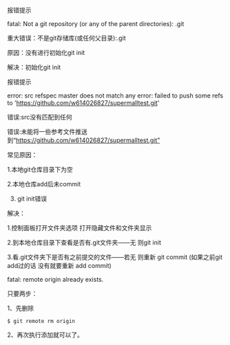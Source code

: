 报错提示

fatal: Not a git repository (or any of the parent directories): .git

重大错误：不是git存储库(或任何父目录):.git

原因：没有进行初始化git init

解决：初始化git  init



报错提示

error: src refspec master does not match any error: failed to push some refs to 'https://github.com/w614026827/supermalltest.git'

错误:src没有匹配到任何

错误:未能将一些参考文件推送到“https://github.com/w614026827/supermalltest.git”

常见原因：

1.本地git仓库目录下为空

2.本地仓库add后未commit

3. git init错误

解决：

1.控制面板打开文件夹选项  打开隐藏文件和文件夹显示

2.到本地仓库目录下查看是否有.git文件夹——无 则git init

3.看.git文件夹下是否有之前提交的文件——若无 则重新 git commit (如果之前git add过的话 没有就要重新 add commit)

fatal: remote origin already exists.

只要两步：

1、先删除

```
$ git remote rm origin
```

2、再次执行添加就可以了。　